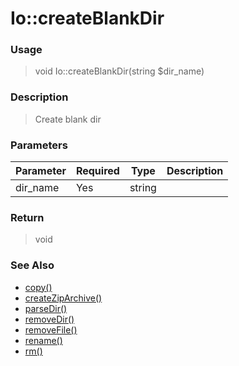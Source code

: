 
# Io::createBlankDir 

### Usage

> void Io::createBlankDir(string $dir_name)

### Description

> Create blank dir

### Parameters

Parameter | Required | Type | Description
------------- |------------- |------------- |------------- 
dir_name | Yes | string |

### Return
> void 
### See Also

* [copy()](copy.md)
* [createZipArchive()](createziparchive.md)
* [parseDir()](parsedir.md)
* [removeDir()](removedir.md)
* [removeFile()](removefile.md)
* [rename()](rename.md)
* [rm()](rm.md)


